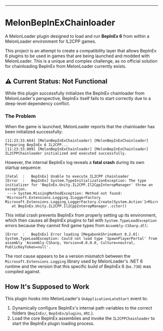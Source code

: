 -----

# MelonBepInExChainloader

A MelonLoader plugin designed to load and run **BepInEx 6** from within a MelonLoader environment for IL2CPP games.

This project is an attempt to create a compatibility layer that allows BepInEx 6 plugins to be used in games that are being launched and modded with MelonLoader. This is a unique and complex challenge, as no official solution for chainloading BepInEx from MelonLoader currently exists.

## ⚠️ Current Status: Not Functional

While this plugin successfully initializes the BepInEx chainloader from MelonLoader's perspective, BepInEx itself fails to start correctly due to a deep-level dependency conflict.

### The Problem

When the game is launched, MelonLoader reports that the chainloader has been initialized successfully:

```
[11:23:33.664] [MelonBepInExChainloader] [MelonBepInExChainloader] Preparing BepInEx 6 IL2CPP...
[11:23:33.809] [MelonBepInExChainloader] [MelonBepInExChainloader] IL2CPPChainloader initialized and executed successfully.
```

However, the internal BepInEx log reveals a **fatal crash** during its own startup sequence:

```log
[Fatal  :   BepInEx] Unable to execute IL2CPP chainloader
[Error  :   BepInEx] System.TypeInitializationException: The type initializer for 'BepInEx.Unity.IL2CPP.Il2CppInteropManager' threw an exception.
 ---> System.MissingMethodException: Method not found: 'Microsoft.Extensions.Logging.ILoggerFactory Microsoft.Extensions.Logging.LoggerFactory.Create(System.Action`1<Microsoft.Extensions.Logging.ILoggingBuilder>)'.
   at BepInEx.Unity.IL2CPP.Il2CppInteropManager..cctor()
```

This initial crash prevents BepInEx from properly setting up its environment, which then causes all BepInEx plugins to fail with `System.TypeLoadException` errors because they cannot find game types from `Assembly-CSharp.dll`:

```log
[Error  :   BepInEx] Error loading [MegabonkShrineHunt 0.2.0]: System.TypeLoadException: Could not load type 'SpawnPlayerPortal' from assembly 'Assembly-CSharp, Version=0.0.0.0, Culture=neutral, PublicKeyToken=null'.
```

The root cause appears to be a version mismatch between the `Microsoft.Extensions.Logging` library used by MelonLoader's .NET 6 runtime and the version that this specific build of BepInEx 6 (`be.738`) was compiled against.

## How It's Supposed to Work

This plugin hooks into MelonLoader's `OnApplicationLateStart` event to:

1.  Dynamically configure BepInEx's internal path variables to the correct folders (`BepInEx/`, `BepInEx/plugins`, etc.).
2.  Load the core BepInEx assemblies and invoke the `IL2CPPChainloader` to start the BepInEx plugin loading process.
